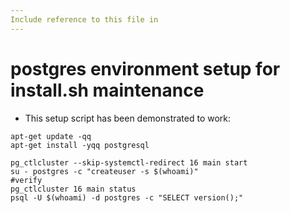 ```yaml
---
Include reference to this file in 
---
```

# postgres environment setup for install.sh maintenance
- This setup script has been demonstrated to work: 
```
apt-get update -qq
apt-get install -yqq postgresql

pg_ctlcluster --skip-systemctl-redirect 16 main start
su - postgres -c "createuser -s $(whoami)"
#verify
pg_ctlcluster 16 main status
psql -U $(whoami) -d postgres -c "SELECT version();"
```